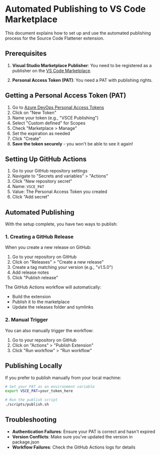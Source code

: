 # Automated Publishing to VS Code Marketplace

This document explains how to set up and use the automated publishing process for the Source Code Flattener extension.

## Prerequisites

1. **Visual Studio Marketplace Publisher**: You need to be registered as a publisher on the [VS Code Marketplace](https://marketplace.visualstudio.com/vscode).

2. **Personal Access Token (PAT)**: You need a PAT with publishing rights.

## Getting a Personal Access Token (PAT)

1. Go to [Azure DevOps Personal Access Tokens](https://dev.azure.com/your-organization/_usersSettings/tokens)
2. Click on "New Token"
3. Name your token (e.g., "VSCE Publishing")
4. Select "Custom defined" for Scopes
5. Check "Marketplace > Manage"
6. Set the expiration as needed
7. Click "Create"
8. **Save the token securely** - you won't be able to see it again!

## Setting Up GitHub Actions

1. Go to your GitHub repository settings
2. Navigate to "Secrets and variables" > "Actions"
3. Click "New repository secret"
4. Name: `VSCE_PAT`
5. Value: The Personal Access Token you created
6. Click "Add secret"

## Automated Publishing

With the setup complete, you have two ways to publish:

### 1. Creating a GitHub Release

When you create a new release on GitHub:

1. Go to your repository on GitHub
2. Click on "Releases" > "Create a new release"
3. Create a tag matching your version (e.g., "v1.5.0")
4. Add release notes
5. Click "Publish release"

The GitHub Actions workflow will automatically:
- Build the extension
- Publish it to the marketplace
- Update the releases folder and symlinks

### 2. Manual Trigger

You can also manually trigger the workflow:

1. Go to your repository on GitHub
2. Click on "Actions" > "Publish Extension"
3. Click "Run workflow" > "Run workflow"

## Publishing Locally

If you prefer to publish manually from your local machine:

```bash
# Set your PAT as an environment variable
export VSCE_PAT=your_token_here

# Run the publish script
./scripts/publish.sh
```

## Troubleshooting

- **Authentication Failures**: Ensure your PAT is correct and hasn't expired
- **Version Conflicts**: Make sure you've updated the version in package.json
- **Workflow Failures**: Check the GitHub Actions logs for details
